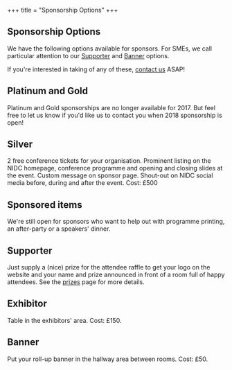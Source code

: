+++
title = "Sponsorship Options"
+++

<section class="row">
    <div class="main-container">
        <a id="top"></a>
        <main class="container generic">
            <div class="col-md-12 main">
                <h1>Sponsorship Options</h1>
                <p>
                    We have the following options available for sponsors. For SMEs, we call particular attention to our <a href="#supporter">Supporter</a> and <a href="#banner">Banner</a> options.
                </p>
                <p>
                    If you're interested in taking of any of these, <a href="mailto:inbox@nidevconf.com">contact us</a> ASAP!
                </p>
                <h2><a name="platinum"></a><a name="gold"></a>Platinum and Gold</h2>
                <p>
                    Platinum and Gold sponsorships are no longer available for 2017. But feel free to let us know if you'd like us to contact you when 2018 sponsorship is open!
                </p>
                <h2><a name="silver"></a>Silver</h2>
                <p>
                    2 free conference tickets for your organisation. Prominent listing on the NIDC homepage, conference programme and opening and closing slides at the event. Custom message on sponsor page. Shout-out on NIDC social media before, during and after the event. Cost: £500
                </p>
                <h2><a name="items"></a>Sponsored items</h2>
                <p>
                    We're still open for sponsors who want to help out with programme printing, an after-party or a speakers' dinner.
                </p>
                <h2><a name="supporter"></a>Supporter</h2>
                <p>
                    Just supply a (nice) prize for the attendee raffle to get your logo on the website and your name and prize announced in front of a room full of happy attendees. See the <a href="/prizes/">prizes</a> page for more details.
                </p>
                <h2><a name="exhibitor"></a>Exhibitor</h2>
                <p>
                    Table in the exhibitors' area. Cost: £150.
                </p>
                <h2><a name="banner"></a>Banner</h2>
                <p>
                    Put your roll-up banner in the hallway area between rooms. Cost: £50.
                </p>
            </div>
        </main>
    </div>
</section>